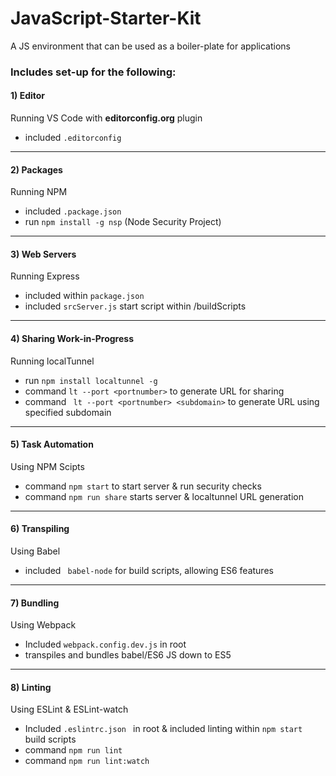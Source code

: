 # JavaScript-Starter-Kit
A JS environment that can be used as a boiler-plate for applications

### Includes set-up for the following:

#### 1) Editor
Running VS Code with **editorconfig.org** plugin
* included ```.editorconfig``` 

---

#### 2) Packages
Running NPM
* included ```.package.json```
* run ``` npm install -g nsp ``` (Node Security Project)

---

#### 3) Web Servers
Running Express
* included within ```package.json```
* included ``` srcServer.js ``` start script within /buildScripts

---

#### 4) Sharing Work-in-Progress
Running localTunnel
* run ```npm install localtunnel -g```
* command ```lt --port <portnumber>``` to generate URL for sharing
* command ``` lt --port <portnumber> <subdomain>``` to generate URL using specified subdomain

---

#### 5) Task Automation
Using NPM Scipts
* command ```npm start``` to start server & run security checks
* command ``` npm run share ``` starts server & localtunnel URL generation

---

#### 6) Transpiling
Using Babel
* included ``` babel-node``` for build scripts, allowing ES6 features

---

#### 7) Bundling
Using Webpack
* Included ``` webpack.config.dev.js ``` in root
* transpiles and bundles babel/ES6 JS down to ES5

---

#### 8) Linting
Using ESLint & ESLint-watch 
* Included ```.eslintrc.json ``` in root & included linting         within ```npm start ``` build scripts
* command ```npm run lint ``` 
* command ```npm run lint:watch ```



